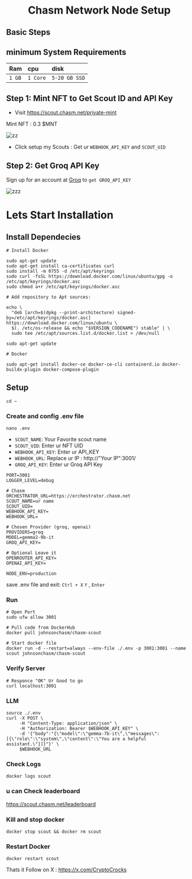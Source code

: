 <h1 align="center">  Chasm Network Node Setup

## Basic Steps 

## minimum System Requirements
| Ram | cpu     | disk                      |
| :-------- | :------- | :-------------------------------- |
| `1 GB`      | `1 Core` | `5-20 GB SSD` |

## Step 1: Mint NFT to Get Scout ID and API Key 
- Visit https://scout.chasm.net/private-mint

Mint NFT : 0.3 $MNT

![zz](https://github.com/user-attachments/assets/5eeee414-875e-4061-8d89-884b2a2dc7f3)


- Click setup my Scouts : Get ur `WEBHOOK_API_KEY` and `SCOUT_UID` 

## Step 2: Get Groq API Key

Sign up for an account at [Groq](https://console.groq.com/keys) to `get GROQ_API_KEY`

![zzz](https://github.com/user-attachments/assets/e5f07363-8e26-4651-8a11-9624ceec4199)



# Lets Start Installation

##  Install Dependecies

```console
# Install Docker

sudo apt-get update
sudo apt-get install ca-certificates curl
sudo install -m 0755 -d /etc/apt/keyrings
sudo curl -fsSL https://download.docker.com/linux/ubuntu/gpg -o /etc/apt/keyrings/docker.asc
sudo chmod a+r /etc/apt/keyrings/docker.asc

# Add repository to Apt sources:

echo \
  "deb [arch=$(dpkg --print-architecture) signed-by=/etc/apt/keyrings/docker.asc] https://download.docker.com/linux/ubuntu \
  $(. /etc/os-release && echo "$VERSION_CODENAME") stable" | \
  sudo tee /etc/apt/sources.list.d/docker.list > /dev/null

sudo apt-get update

# Docker

sudo apt-get install docker-ce docker-ce-cli containerd.io docker-buildx-plugin docker-compose-plugin
```

## Setup

```console
cd ~
```

### Create and config .env file
```console
nano .env
```

- `SCOUT_NAME`: Your Favorite scout name
- `SCOUT_UID`: Enter ur NFT UID
- `WEBHOOK_API_KEY`: Enter ur API_KEY 
- `WEBHOOK_URL`: Replace ur IP : http://"Your IP":3001/
- `GROQ_API_KEY`: Enter ur Groq API Key

  
```console
PORT=3001
LOGGER_LEVEL=debug

# Chasm
ORCHESTRATOR_URL=https://orchestrator.chasm.net
SCOUT_NAME=ur name
SCOUT_UID=
WEBHOOK_API_KEY=
WEBHOOK_URL=

# Chosen Provider (groq, openai)
PROVIDERS=groq
MODEL=gemma2-9b-it
GROQ_API_KEY=

# Optional Leave it 
OPENROUTER_API_KEY=
OPENAI_API_KEY=

NODE_ENV=production
```
save .env file and exit: `Ctrl + X`  `Y` , `Enter`

### Run

```console
# Open Port
sudo ufw allow 3001

# Pull code from DockerHub
docker pull johnsonchasm/chasm-scout

# Start docker file
docker run -d --restart=always --env-file ./.env -p 3001:3001 --name scout johnsonchasm/chasm-scout
```

### Verify Server

```console
# Responce "OK" Ur Good to go
curl localhost:3001
```

### LLM

```console
source ./.env
curl -X POST \
     -H "Content-Type: application/json" \
     -H "Authorization: Bearer $WEBHOOK_API_KEY" \
     -d '{"body":"{\"model\":\"gemma-7b-it\",\"messages\":[{\"role\":\"system\",\"content\":\"You are a helpful assistant.\"}]}"}' \
     $WEBHOOK_URL
```

### Check Logs

```console
docker logs scout
```

### u can Check leaderboard
https://scout.chasm.net/leaderboard

### Kill and stop docker
```console
docker stop scout && docker rm scout
```

###  Restart Docker
```console
docker restart scout
```

Thats it
Follow on  X : https://x.com/CryptoCrocks
